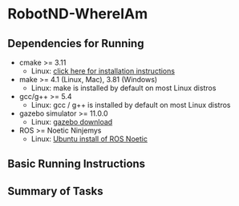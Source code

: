 # RobotND-WhereIAm


## Dependencies for Running
* cmake >= 3.11
  * Linux: [click here for installation instructions](https://cmake.org/install/)
* make >= 4.1 (Linux, Mac), 3.81 (Windows)
  * Linux: make is installed by default on most Linux distros
* gcc/g++ >= 5.4
  * Linux: gcc / g++ is installed by default on most Linux distros
* gazebo simulator >= 11.0.0
  * Linux: [gazebo download](http://gazebosim.org/download)
* ROS >= Noetic Ninjemys
  *  Linux: [Ubuntu install of ROS Noetic](http://wiki.ros.org/noetic/Installation/Ubuntu)

## Basic Running Instructions


## Summary of Tasks
